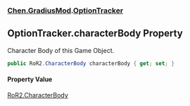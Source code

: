 ### [Chen.GradiusMod](./neHTXX+yFsk1RpXqjkv9zg.md 'Chen.GradiusMod').[OptionTracker](./np9Bm+jqnl1KXTxwPLJleA.md 'Chen.GradiusMod.OptionTracker')
## OptionTracker.characterBody Property
Character Body of this Game Object.  
```csharp
public RoR2.CharacterBody characterBody { get; set; }
```
#### Property Value
[RoR2.CharacterBody](https://docs.microsoft.com/en-us/dotnet/api/RoR2.CharacterBody 'RoR2.CharacterBody')  
